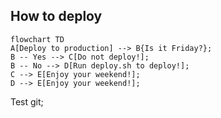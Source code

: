 ## How to deploy

```mermaid
flowchart TD
A[Deploy to production] --> B{Is it Friday?};
B -- Yes --> C[Do not deploy!];
B -- No --> D[Run deploy.sh to deploy!];
C --> E[Enjoy your weekend!];
D --> E[Enjoy your weekend!];
```
Test git; 
